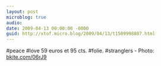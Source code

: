 ```yaml
---
layout: post
microblog: true
audio: 
date: 2009-04-13 00:00:00 -0000
guid: http://xtof.micro.blog/2009/04/13/t1509998807.html
---
```

#peace #love 59 euros et 95 cts. #folie. #stranglers - Photo: [bkite.com/06rJ9](http://bkite.com/06rJ9)
